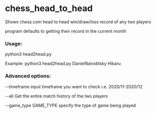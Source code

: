 # chess_head_to_head
Shows chess.com head to head win/draw/loss record of any two players

program defaults to getting their record in the current month

### Usage:
python3 head2head.py <username1> <username2>

Example:
python3 head2head.py DanielNaroditsky Hikaru


### Advanced options:
--timeframe
                      input timeframe you want to check i.e. 2020/11-2020/12

--all                 Get the entire match history of the two players

--game_type GAME_TYPE
                      specify the type of game being played

